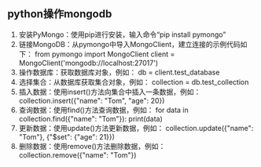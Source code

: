 ## python操作mongodb


1. 安装PyMongo：使用pip进行安装，输入命令“pip install pymongo”
2. 链接MongoDB：从pymongo中导入MongoClient，建立连接的示例代码如下：
from pymongo import MongoClient
client = MongoClient('mongodb://localhost:27017')
3. 操作数据库：获取数据库对象，例如：
db = client.test_database
4. 选择集合：从数据库获取集合对象，例如：
collection = db.test_collection
5. 插入数据：使用insert()方法向集合中插入一条数据，例如：
collection.insert({"name": "Tom", "age": 20})
6. 查询数据：使用find()方法查询数据，例如： 
for data in collection.find({"name": "Tom"}):
    print(data)
7. 更新数据：使用update()方法更新数据，例如：
collection.update({"name": "Tom"}, {"$set": {"age": 21}})
8. 删除数据：使用remove()方法删除数据，例如：
collection.remove({"name": "Tom"})